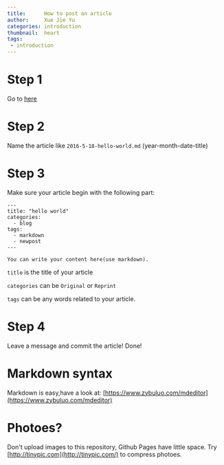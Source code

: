 ```yaml
---
title:      How to post an article
author:     Xue Jie Yu
categories: introduction
thumbnail:  heart
tags:
 - introduction
---
```


# Step 1
Go to [here](https://github.com/PinkGabriel/PinkGabriel.github.io/tree/master/_posts)

# Step 2
Name the article like `2016-5-18-hello-world.md` (year-month-date-title)
![]()

# Step 3
Make sure your article begin with the following part:

```
---
title: "hello world"
categories:
  - blog
tags:
  - markdown
  - newpost
---

You can write your content here(use markdown).
```

`title` is the title of your article

`categories` can be `Original` or `Reprint`

`tags` can be any words related to your article.

# Step 4
Leave a message and commit the article!
Done!
![]()

# Markdown syntax
Markdown is easy,have a look at: [https://www.zybuluo.com/mdeditor](https://www.zybuluo.com/mdeditor)

# Photoes?
Don't upload images to this repository, Github Pages have little space.
Try [http://tinypic.com](http://tinypic.com/) to compress photoes.
